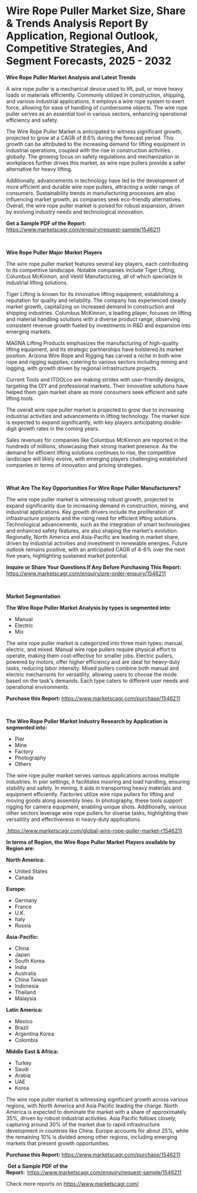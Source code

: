 <p><h1>Wire Rope Puller Market Size, Share & Trends Analysis Report By Application, Regional Outlook, Competitive Strategies, And Segment Forecasts, 2025 - 2032</h1></p><p><strong>Wire Rope Puller Market Analysis and Latest Trends</strong></p>
<p><p>A wire rope puller is a mechanical device used to lift, pull, or move heavy loads or materials efficiently. Commonly utilized in construction, shipping, and various industrial applications, it employs a wire rope system to exert force, allowing for ease of handling of cumbersome objects. The wire rope puller serves as an essential tool in various sectors, enhancing operational efficiency and safety.</p><p>The Wire Rope Puller Market is anticipated to witness significant growth, projected to grow at a CAGR of 8.6% during the forecast period. This growth can be attributed to the increasing demand for lifting equipment in industrial operations, coupled with the rise in construction activities globally. The growing focus on safety regulations and mechanization in workplaces further drives this market, as wire rope pullers provide a safer alternative for heavy lifting.</p><p>Additionally, advancements in technology have led to the development of more efficient and durable wire rope pullers, attracting a wider range of consumers. Sustainability trends in manufacturing processes are also influencing market growth, as companies seek eco-friendly alternatives. Overall, the wire rope puller market is poised for robust expansion, driven by evolving industry needs and technological innovation.</p></p>
<p><strong>Get a Sample PDF of the Report:&nbsp;</strong> <a href="https://www.marketscagr.com/enquiry/request-sample/1546211?utm_campaign=2239&utm_medium=2&utm_source=Github&utm_content=ia&utm_term=17022025&utm_id=wire-rope-puller">https://www.marketscagr.com/enquiry/request-sample/1546211</a></p>
<p>&nbsp;</p>
<p><strong>Wire Rope Puller Major Market Players</strong></p>
<p><p>The wire rope puller market features several key players, each contributing to its competitive landscape. Notable companies include Tiger Lifting, Columbus McKinnon, and Vestil Manufacturing, all of which specialize in industrial lifting solutions.</p><p>Tiger Lifting is known for its innovative lifting equipment, establishing a reputation for quality and reliability. The company has experienced steady market growth, capitalizing on increased demand in construction and shipping industries. Columbus McKinnon, a leading player, focuses on lifting and material handling solutions with a diverse product range, observing consistent revenue growth fueled by investments in R&D and expansion into emerging markets.</p><p>MAGNA Lifting Products emphasizes the manufacturing of high-quality lifting equipment, and its strategic partnerships have bolstered its market position. Arizona Wire Rope and Rigging has carved a niche in both wire rope and rigging supplies, catering to various sectors including mining and logging, with growth driven by regional infrastructure projects.</p><p>Current Tools and ITOOLco are making strides with user-friendly designs, targeting the DIY and professional markets. Their innovative solutions have helped them gain market share as more consumers seek efficient and safe lifting tools.</p><p>The overall wire rope puller market is projected to grow due to increasing industrial activities and advancements in lifting technology. The market size is expected to expand significantly, with key players anticipating double-digit growth rates in the coming years.</p><p>Sales revenues for companies like Columbus McKinnon are reported in the hundreds of millions, showcasing their strong market presence. As the demand for efficient lifting solutions continues to rise, the competitive landscape will likely evolve, with emerging players challenging established companies in terms of innovation and pricing strategies.</p></p>
<p>&nbsp;</p>
<p><strong>What Are The Key Opportunities For Wire Rope Puller Manufacturers?</strong></p>
<p><p>The wire rope puller market is witnessing robust growth, projected to expand significantly due to increasing demand in construction, mining, and industrial applications. Key growth drivers include the proliferation of infrastructure projects and the rising need for efficient lifting solutions. Technological advancements, such as the integration of smart technologies and enhanced safety features, are also shaping the market's evolution. Regionally, North America and Asia-Pacific are leading in market share, driven by industrial activities and investment in renewable energies. Future outlook remains positive, with an anticipated CAGR of 4-6% over the next five years, highlighting sustained market potential.</p></p>
<p><strong>Inquire or Share Your Questions If Any Before Purchasing This Report:</strong> <a href="https://www.marketscagr.com/enquiry/pre-order-enquiry/1546211?utm_campaign=2239&utm_medium=2&utm_source=Github&utm_content=ia&utm_term=17022025&utm_id=wire-rope-puller">https://www.marketscagr.com/enquiry/pre-order-enquiry/1546211</a></p>
<p>&nbsp;</p>
<p><strong>Market Segmentation</strong></p>
<p><strong>The Wire Rope Puller Market Analysis by types is segmented into:</strong></p>
<p><ul><li>Manual</li><li>Electric</li><li>Mix</li></ul></p>
<p><p>The wire rope puller market is categorized into three main types: manual, electric, and mixed. Manual wire rope pullers require physical effort to operate, making them cost-effective for smaller jobs. Electric pullers, powered by motors, offer higher efficiency and are ideal for heavy-duty tasks, reducing labor intensity. Mixed pullers combine both manual and electric mechanisms for versatility, allowing users to choose the mode based on the task's demands. Each type caters to different user needs and operational environments.</p></p>
<p><strong>Purchase this Report:&nbsp;</strong><a href="https://www.marketscagr.com/purchase/1546211?utm_campaign=2239&utm_medium=2&utm_source=Github&utm_content=ia&utm_term=17022025&utm_id=wire-rope-puller">https://www.marketscagr.com/purchase/1546211</a></p>
<p>&nbsp;</p>
<p><strong>The Wire Rope Puller Market Industry Research by Application is segmented into:</strong></p>
<p><ul><li>Pier</li><li>Mine</li><li>Factory</li><li>Photography</li><li>Others</li></ul></p>
<p><p>The wire rope puller market serves various applications across multiple industries. In pier settings, it facilitates mooring and load handling, ensuring stability and safety. In mining, it aids in transporting heavy materials and equipment efficiently. Factories utilize wire rope pullers for lifting and moving goods along assembly lines. In photography, these tools support rigging for camera equipment, enabling unique shots. Additionally, various other sectors leverage wire rope pullers for diverse tasks, highlighting their versatility and effectiveness in heavy-duty applications.</p></p>
<p><a href="https://www.marketscagr.com/global-wire-rope-puller-market-r1546211?utm_campaign=2239&utm_medium=2&utm_source=Github&utm_content=ia&utm_term=17022025&utm_id=wire-rope-puller">&nbsp;https://www.marketscagr.com/global-wire-rope-puller-market-r1546211</a></p>
<p><strong>In terms of Region, the Wire Rope Puller Market Players available by Region are:</strong></p>
<p>
    <p> <strong> North America: </strong>
        <ul>
            <li>United States</li>
            <li>Canada</li>
        </ul>
        </p> 
    <p> <strong> Europe: </strong>
        <ul>
            <li>Germany</li>
            <li>France</li>
            <li>U.K.</li>
            <li>Italy</li>
            <li>Russia</li>
        </ul>
        </p> 
    <p> <strong> Asia-Pacific: </strong>
        <ul>
            <li>China</li>
            <li>Japan</li>
            <li>South Korea</li>
            <li>India</li>
            <li>Australia</li>
            <li>China Taiwan</li>
            <li>Indonesia</li>
            <li>Thailand</li>
            <li>Malaysia</li>
        </ul>
        </p> 
    <p> <strong> Latin America: </strong>
        <ul>
            <li>Mexico</li>
            <li>Brazil</li>
            <li>Argentina Korea</li>
            <li>Colombia</li>
        </ul>
        </p> 
    <p> <strong> Middle East & Africa: </strong>
        <ul>
            <li>Turkey</li>
            <li>Saudi</li>
            <li>Arabia</li>
            <li>UAE</li>
            <li>Korea</li>
        </ul>
    </p>
    </p>
<p><p>The wire rope puller market is witnessing significant growth across various regions, with North America and Asia Pacific leading the charge. North America is expected to dominate the market with a share of approximately 35%, driven by robust industrial activities. Asia Pacific follows closely, capturing around 30% of the market due to rapid infrastructure development in countries like China. Europe accounts for about 25%, while the remaining 10% is divided among other regions, including emerging markets that present growth opportunities.</p></p>
<p><strong>Purchase this Report: </strong><a href="https://www.marketscagr.com/purchase/1546211?utm_campaign=2239&utm_medium=2&utm_source=Github&utm_content=ia&utm_term=17022025&utm_id=wire-rope-puller">https://www.marketscagr.com/purchase/1546211</a></p>
<p>&nbsp;<strong>Get a Sample PDF of the Report:&nbsp;&nbsp;</strong><a href="https://www.marketscagr.com/enquiry/request-sample/1546211?utm_campaign=2239&utm_medium=2&utm_source=Github&utm_content=ia&utm_term=17022025&utm_id=wire-rope-puller">https://www.marketscagr.com/enquiry/request-sample/1546211</a></p>
<p><strong></strong></p>
<p>Check more reports on <a href="https://www.marketscagr.com/?utm_campaign=2239&utm_medium=2&utm_source=Github&utm_content=ia&utm_term=17022025&utm_id=wire-rope-puller">https://www.marketscagr.com/</a></p>